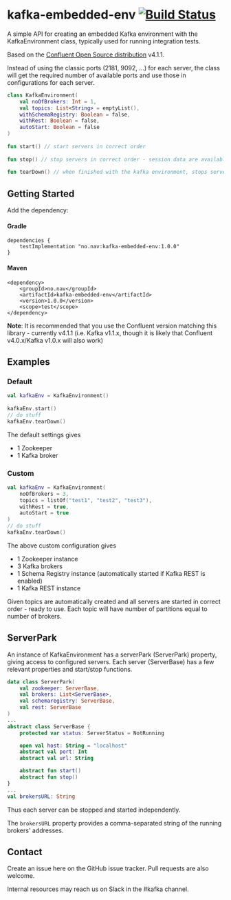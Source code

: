 # kafka-embedded-env [![Build Status](https://travis-ci.org/navikt/kafka-embedded-env.svg?branch=master)](https://travis-ci.org/navikt/kafka-embedded-env)

A simple API for creating an embedded Kafka environment with the KafkaEnvironment class, typically used for running integration tests. 

Based on the [Confluent Open Source distribution](https://www.confluent.io/product/confluent-open-source/) v4.1.1. 

Instead of using the classic ports (2181, 9092, ...) for each server, the class will get the required number of available ports 
and use those in configurations for each server. 

```kotlin
class KafkaEnvironment(
    val noOfBrokers: Int = 1,
    val topics: List<String> = emptyList(),
    withSchemaRegistry: Boolean = false,
    withRest: Boolean = false,
    autoStart: Boolean = false
)
  
fun start() // start servers in correct order
 
fun stop() // stop servers in correct order - session data are available
 
fun tearDown() // when finished with the kafka environment, stops servers and remove session data                    
```

## Getting Started
Add the dependency:

#### Gradle
```
dependencies {
    testImplementation "no.nav:kafka-embedded-env:1.0.0"
}
```

#### Maven
```
<dependency>
    <groupId>no.nav</groupId>
    <artifactId>kafka-embedded-env</artifactId>
    <version>1.0.0</version>
    <scope>test</scope>
</dependency>
```

**Note**: It is recommended that you use the Confluent version matching this library - currently v4.1.1
(i.e. Kafka v1.1.x, though it is likely that Confluent v4.0.x/Kafka v1.0.x will also work)

## Examples
### Default
```kotlin
val kafkaEnv = KafkaEnvironment()
 
kafkaEnv.start()
// do stuff
kafkaEnv.tearDown()
```

The default settings gives
* 1 Zookeeper
* 1 Kafka broker

### Custom
```kotlin
val kafkaEnv = KafkaEnvironment(
    noOfBrokers = 3,
    topics = listOf("test1", "test2", "test3"),
    withRest = true,
    autoStart = true
)
// do stuff
kafkaEnv.tearDown()
```
The above custom configuration gives 
* 1 Zookeeper instance
* 3 Kafka brokers
* 1 Schema Registry instance (automatically started if Kafka REST is enabled)
* 1 Kafka REST instance

Given topics are automatically created and all servers are started in correct order - ready to use.
Each topic will have number of partitions equal to number of brokers.

## ServerPark
An instance of KafkaEnvironment has a serverPark (ServerPark) property, giving access to configured servers.
Each server (ServerBase) has a few relevant properties and start/stop functions. 

```kotlin
data class ServerPark(
    val zookeeper: ServerBase,
    val brokers: List<ServerBase>,
    val schemaregistry: ServerBase,
    val rest: ServerBase
)
...        
abstract class ServerBase {
    protected var status: ServerStatus = NotRunning

    open val host: String = "localhost"
    abstract val port: Int
    abstract val url: String

    abstract fun start()
    abstract fun stop()
}
...
val brokersURL: String
``` 
Thus each server can be stopped and started independently.

The `brokersURL` property provides a comma-separated string of the running brokers' addresses.

## Contact

Create an issue here on the GitHub issue tracker. Pull requests are also welcome.

Internal resources may reach us on Slack in the #kafka channel.